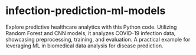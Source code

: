 # infection-prediction-ml-models
Explore predictive healthcare analytics with this Python code. Utilizing Random Forest and CNN models, it analyzes COVID-19 infection data, showcasing preprocessing, training, and evaluation. A practical example for leveraging ML in biomedical data analysis for disease prediction.
